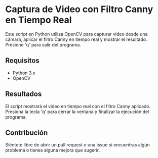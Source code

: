 # Captura de Video con Filtro Canny en Tiempo Real

Este script en Python utiliza OpenCV para capturar video desde una cámara, aplicar el filtro Canny en tiempo real y mostrar el resultado. Presione 'q' para salir del programa.

## Requisitos

- Python 3.x
- OpenCV

## Resultados
El script mostrará el video en tiempo real con el filtro Canny aplicado. Presiona la tecla 'q' para cerrar la ventana y finalizar la ejecución del programa.

## Contribución
Siéntete libre de abrir un pull request o una issue si encuentras algún problema o tienes alguna mejora que sugerir.

